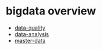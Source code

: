 # bigdata overview

  - [data-quality](data-quality/data-quality.md)
  - [data-analysis](data-analysis/data-analysis.md)
  - [master-data](master-data/master-data.md)